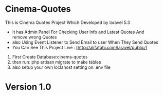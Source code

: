 # Cinema-Quotes
This is Cinema Quotes Project Which Developed by laravel 5.3

* It has Admin Panel For Checking User Info and Latest Quotes And remove wrong Quotes
* also Using Event Listener to Send Email to user When They Send Quotes
* You Can See This Project Live : [http://alifatahi.com/laravel/public/]

1. First Create Database:cinema-quotes
2. then run: php artisan migrate to make tables
3.  also setup your own loclahost setting on .env file

# Version 1.0
